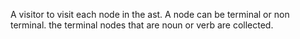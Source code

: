 A visitor to visit each node in the ast. A node can be terminal or non terminal.
the terminal nodes that are noun or verb are collected.